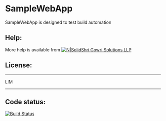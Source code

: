 # SampleWebApp

SampleWebApp is designed to test build automation

Help:
-----

More help is available from [![N|Solid](http://sgs.shrigowri.com/wp-content/uploads/2017/05/cropped-orange2-2-1-1-32x32.png)Shri Gowri Solutions LLP](http://www.shrigowri.com)

License:
--------

***************************************************************************
LIM
***************************************************************************

Code status:
------------

[![Build Status](https://travis-ci.org/vinnycrm/SampleWebApp.svg?branch=master)](https://travis-ci.org/vinnycrm/SampleWebApp)

